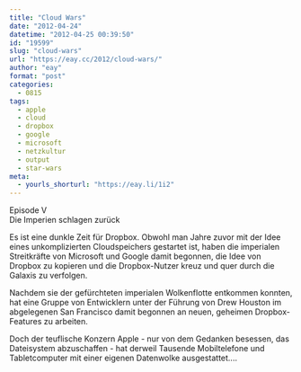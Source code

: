 ```yaml
---
title: "Cloud Wars"
date: "2012-04-24"
datetime: "2012-04-25 00:39:50"
id: "19599"
slug: "cloud-wars"
url: "https://eay.cc/2012/cloud-wars/"
author: "eay"
format: "post"
categories:
  - 0815
tags:
  - apple
  - cloud
  - dropbox
  - google
  - microsoft
  - netzkultur
  - output
  - star-wars
meta:
  - yourls_shorturl: "https://eay.li/1i2"
---
```


Episode V  
Die Imperien schlagen zurück

Es ist eine dunkle Zeit für Dropbox. Obwohl man Jahre zuvor mit der Idee eines unkomplizierten Cloudspeichers gestartet ist, haben die imperialen Streitkräfte von Microsoft und Google damit begonnen, die Idee von Dropbox zu kopieren und die Dropbox-Nutzer kreuz und quer durch die Galaxis zu verfolgen.

Nachdem sie der gefürchteten imperialen Wolkenflotte entkommen konnten, hat eine Gruppe von Entwicklern unter der Führung von Drew Houston im abgelegenen San Francisco damit begonnen an neuen, geheimen Dropbox-Features zu arbeiten.

Doch der teuflische Konzern Apple - nur von dem Gedanken besessen, das Dateisystem abzuschaffen - hat derweil Tausende Mobiltelefone und Tabletcomputer mit einer eigenen Datenwolke ausgestattet....
